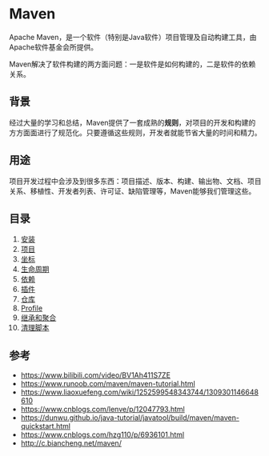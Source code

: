 # Maven
Apache Maven，是一个软件（特别是Java软件）项目管理及自动构建工具，由Apache软件基金会所提供。

Maven解决了软件构建的两方面问题：一是软件是如何构建的，二是软件的依赖关系。

## 背景
经过大量的学习和总结，Maven提供了一套成熟的**规则**，对项目的开发和构建的方方面面进行了规范化。只要遵循这些规则，开发者就能节省大量的时间和精力。

## 用途
项目开发过程中会涉及到很多东西：项目描述、版本、构建、输出物、文档、项目关系、移植性、开发者列表、许可证、缺陷管理等，Maven能够我们管理这些。

## 目录
1. [安装](安装.md)
2. [项目](项目.md)
3. [坐标](坐标.md)
4. [生命周期](生命周期.md)
5. [依赖](依赖.md)
6. [插件](插件.md)
7. [仓库](仓库.md)
8.  [Profile](Profile.md)
9. [继承和聚合](继承和聚合.md)
10. [清理脚本](清理脚本.md)

## 参考
* https://www.bilibili.com/video/BV1Ah411S7ZE
* https://www.runoob.com/maven/maven-tutorial.html
* https://www.liaoxuefeng.com/wiki/1252599548343744/1309301146648610
* https://www.cnblogs.com/lenve/p/12047793.html
* https://dunwu.github.io/java-tutorial/javatool/build/maven/maven-quickstart.html
* https://www.cnblogs.com/hzg110/p/6936101.html
* http://c.biancheng.net/maven/